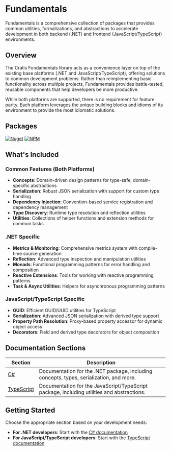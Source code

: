 # Fundamentals

Fundamentals is a comprehensive collection of packages that provides common utilities, formalizations, and abstractions to accelerate development in both backend (.NET) and frontend (JavaScript/TypeScript) environments.

## Overview

The Cratis Fundamentals library acts as a convenience layer on top of the existing base platforms (.NET and JavaScript/TypeScript), offering solutions to common development problems.
Rather than reimplementing basic functionality across multiple projects, Fundamentals provides battle-tested, reusable components that help developers be more productive.

While both platforms are supported, there is no requirement for feature parity.
Each platform leverages the unique building blocks and idioms of its environment to provide the most idiomatic solutions.

## Packages

[![Nuget](https://img.shields.io/nuget/v/Cratis.Fundamentals?logo=nuget)](http://nuget.org/packages/cratis.fundamentals)
[![NPM](https://img.shields.io/npm/v/@cratis/fundamentals?label=@cratis/fundamentals&logo=npm)](https://www.npmjs.com/package/@cratis/fundamentals)

## What's Included

### Common Features (Both Platforms)

- **Concepts**: Domain-driven design patterns for type-safe, domain-specific abstractions
- **Serialization**: Robust JSON serialization with support for custom type handling
- **Dependency Injection**: Convention-based service registration and dependency management
- **Type Discovery**: Runtime type resolution and reflection utilities
- **Utilities**: Collections of helper functions and extension methods for common tasks

### .NET Specific

- **Metrics & Monitoring**: Comprehensive metrics system with compile-time source generation
- **Reflection**: Advanced type inspection and manipulation utilities
- **Monads**: Functional programming patterns for error handling and composition
- **Reactive Extensions**: Tools for working with reactive programming patterns
- **Task & Async Utilities**: Helpers for asynchronous programming patterns

### JavaScript/TypeScript Specific

- **GUID**: Efficient GUID/UUID utilities for TypeScript
- **Serialization**: Advanced JSON serialization with derived type support
- **Property Path Resolution**: Proxy-based property accessor for dynamic object access
- **Decorators**: Field and derived type decorators for object composition

## Documentation Sections

| Section | Description |
| ------- | ----------- |
| [C#](./csharp/index.md) | Documentation for the .NET package, including concepts, types, serialization, and more. |
| [TypeScript](./typescript/index.md) | Documentation for the JavaScript/TypeScript package, including utilities and abstractions. |

## Getting Started

Choose the appropriate section based on your development needs:

- **For .NET developers**: Start with the [C# documentation](./csharp/index.md)
- **For JavaScript/TypeScript developers**: Start with the [TypeScript documentation](./typescript/index.md)
